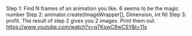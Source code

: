 Step 1: Find N frames of an animation you like. 6 seems to be the magic number
Step 2:  animator.create(ImageWrapper[], Dimension, int N)
Step 3: profit. The result of step 2 gives you 2 images. Print them out. https://www.youtube.com/watch?v=q7KswC9wCSY&t=11s
